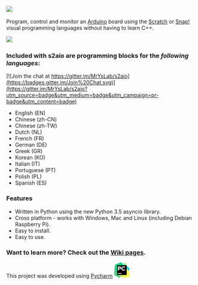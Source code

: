  ![](https://github.com/MrYsLab/s2aio/blob/master/images/happy.png)

Program, control and monitor an [Arduino](https://www.arduino.cc/) board using the [Scratch](scratch.mit.edu) or [Snap!](http://snap.berkeley.edu/) visual programming languages without having to learn C++. 

![](https://github.com/MrYsLab/s2aio/blob/master/images/examples/blink.png)

### **Included with s2aio are programming blocks** for the _**following languages**_:

[![Join the chat at https://gitter.im/MrYsLab/s2aio](https://badges.gitter.im/Join%20Chat.svg)](https://gitter.im/MrYsLab/s2aio?utm_source=badge&utm_medium=badge&utm_campaign=pr-badge&utm_content=badge)
* English (EN)
* Chinese (zh-CN)
* Chinese (zh-TW)
* Dutch (NL)
* French (FR)
* German (DE)
* Greek (GR)
* Korean (KO)
* Italian (IT)
* Portuguese (PT)
* Polish (PL)
* Spanish (ES)


### **Features**
* Written in Python using the new Python 3.5 asyncio library. 
* Cross platform - works with Windows, Mac and Linux (including Debian Raspberry Pi).
* Easy to install.
* Easy to use.

### Want to learn more? Check out the [Wiki pages](https://github.com/MrYsLab/s2aio/wiki).

This project was developed using [Pycharm](https://www.jetbrains.com/pycharm/) <a href="https://www.jetbrains.com/pycharm/">
  <img src="https://github.com/MrYsLab/python_banyan/blob/master/images/icon_PyCharm.png" alt="PyCharm" style="width:42px;height:42px;border:0">
</a>

